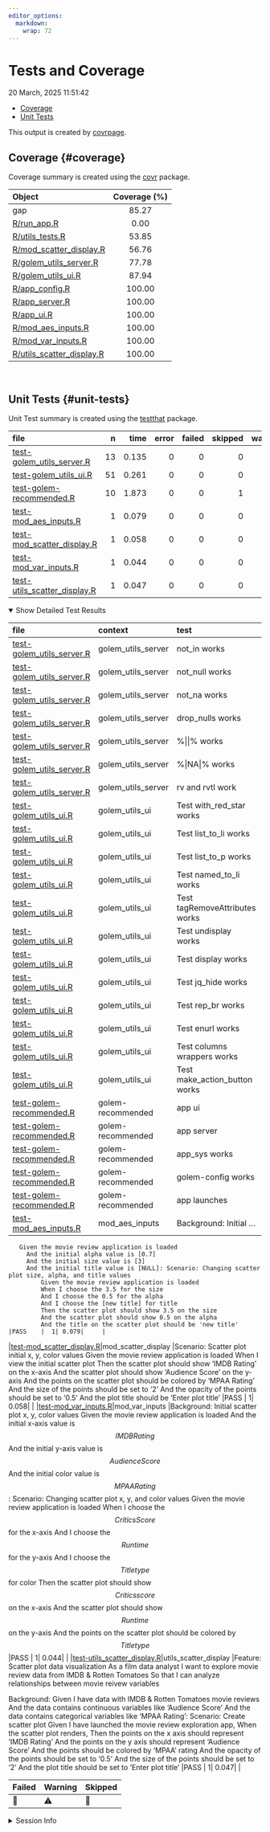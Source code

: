 ```yaml
---
editor_options: 
  markdown: 
    wrap: 72
---
```


# Tests and Coverage

20 March, 2025 11:51:42

-   [Coverage](#coverage)
-   [Unit Tests](#unit-tests)

This output is created by
[covrpage](https://github.com/yonicd/covrpage).

## Coverage {#coverage}

Coverage summary is created using the
[covr](https://github.com/r-lib/covr) package.

| Object                                                    | Coverage (%) |
|:----------------------------------------------------------|:------------:|
| gap                                                       |    85.27     |
| [R/run_app.R](../R/run_app.R)                             |     0.00     |
| [R/utils_tests.R](../R/utils_tests.R)                     |    53.85     |
| [R/mod_scatter_display.R](../R/mod_scatter_display.R)     |    56.76     |
| [R/golem_utils_server.R](../R/golem_utils_server.R)       |    77.78     |
| [R/golem_utils_ui.R](../R/golem_utils_ui.R)               |    87.94     |
| [R/app_config.R](../R/app_config.R)                       |    100.00    |
| [R/app_server.R](../R/app_server.R)                       |    100.00    |
| [R/app_ui.R](../R/app_ui.R)                               |    100.00    |
| [R/mod_aes_inputs.R](../R/mod_aes_inputs.R)               |    100.00    |
| [R/mod_var_inputs.R](../R/mod_var_inputs.R)               |    100.00    |
| [R/utils_scatter_display.R](../R/utils_scatter_display.R) |    100.00    |

<br>

## Unit Tests {#unit-tests}

Unit Test summary is created using the
[testthat](https://github.com/r-lib/testthat) package.

| file | n | time | error | failed | skipped | warning | icon |
|:--------|--------:|--------:|--------:|--------:|--------:|--------:|:--------|
| [test-golem_utils_server.R](testthat/test-golem_utils_server.R) | 13 | 0.135 | 0 | 0 | 0 | 0 |  |
| [test-golem_utils_ui.R](testthat/test-golem_utils_ui.R) | 51 | 0.261 | 0 | 0 | 0 | 0 |  |
| [test-golem-recommended.R](testthat/test-golem-recommended.R) | 10 | 1.873 | 0 | 0 | 1 | 0 | 🔶 |
| [test-mod_aes_inputs.R](testthat/test-mod_aes_inputs.R) | 1 | 0.079 | 0 | 0 | 0 | 0 |  |
| [test-mod_scatter_display.R](testthat/test-mod_scatter_display.R) | 1 | 0.058 | 0 | 0 | 0 | 0 |  |
| [test-mod_var_inputs.R](testthat/test-mod_var_inputs.R) | 1 | 0.044 | 0 | 0 | 0 | 0 |  |
| [test-utils_scatter_display.R](testthat/test-utils_scatter_display.R) | 1 | 0.047 | 0 | 0 | 0 | 0 |  |

<details open>

<summary>Show Detailed Test Results</summary>

| file | context | test | status | n | time | icon |
|:----------|:----------|:----------|:----------|----------:|----------:|:----------|
| [test-golem_utils_server.R](testthat/test-golem_utils_server.R#L2) | golem_utils_server | not_in works | PASS | 2 | 0.068 |  |
| [test-golem_utils_server.R](testthat/test-golem_utils_server.R#L7) | golem_utils_server | not_null works | PASS | 2 | 0.011 |  |
| [test-golem_utils_server.R](testthat/test-golem_utils_server.R#L12) | golem_utils_server | not_na works | PASS | 2 | 0.011 |  |
| [test-golem_utils_server.R](testthat/test-golem_utils_server.R#L17_L22) | golem_utils_server | drop_nulls works | PASS | 1 | 0.007 |  |
| [test-golem_utils_server.R](testthat/test-golem_utils_server.R#L26_L29) | golem_utils_server | %\|\|% works | PASS | 2 | 0.011 |  |
| [test-golem_utils_server.R](testthat/test-golem_utils_server.R#L37_L40) | golem_utils_server | %\|NA\|% works | PASS | 2 | 0.011 |  |
| [test-golem_utils_server.R](testthat/test-golem_utils_server.R#L48_L50) | golem_utils_server | rv and rvtl work | PASS | 2 | 0.016 |  |
| [test-golem_utils_ui.R](testthat/test-golem_utils_ui.R#L2) | golem_utils_ui | Test with_red_star works | PASS | 2 | 0.013 |  |
| [test-golem_utils_ui.R](testthat/test-golem_utils_ui.R#L10) | golem_utils_ui | Test list_to_li works | PASS | 3 | 0.016 |  |
| [test-golem_utils_ui.R](testthat/test-golem_utils_ui.R#L22_L28) | golem_utils_ui | Test list_to_p works | PASS | 3 | 0.016 |  |
| [test-golem_utils_ui.R](testthat/test-golem_utils_ui.R#L53) | golem_utils_ui | Test named_to_li works | PASS | 3 | 0.018 |  |
| [test-golem_utils_ui.R](testthat/test-golem_utils_ui.R#L66) | golem_utils_ui | Test tagRemoveAttributes works | PASS | 4 | 0.023 |  |
| [test-golem_utils_ui.R](testthat/test-golem_utils_ui.R#L82) | golem_utils_ui | Test undisplay works | PASS | 8 | 0.045 |  |
| [test-golem_utils_ui.R](testthat/test-golem_utils_ui.R#L110) | golem_utils_ui | Test display works | PASS | 4 | 0.019 |  |
| [test-golem_utils_ui.R](testthat/test-golem_utils_ui.R#L124) | golem_utils_ui | Test jq_hide works | PASS | 2 | 0.012 |  |
| [test-golem_utils_ui.R](testthat/test-golem_utils_ui.R#L132) | golem_utils_ui | Test rep_br works | PASS | 2 | 0.011 |  |
| [test-golem_utils_ui.R](testthat/test-golem_utils_ui.R#L140) | golem_utils_ui | Test enurl works | PASS | 2 | 0.012 |  |
| [test-golem_utils_ui.R](testthat/test-golem_utils_ui.R#L148) | golem_utils_ui | Test columns wrappers works | PASS | 16 | 0.061 |  |
| [test-golem_utils_ui.R](testthat/test-golem_utils_ui.R#L172) | golem_utils_ui | Test make_action_button works | PASS | 2 | 0.015 |  |
| [test-golem-recommended.R](testthat/test-golem-recommended.R#L3) | golem-recommended | app ui | PASS | 2 | 1.421 |  |
| [test-golem-recommended.R](testthat/test-golem-recommended.R#L13) | golem-recommended | app server | PASS | 4 | 0.064 |  |
| [test-golem-recommended.R](testthat/test-golem-recommended.R#L22_L24) | golem-recommended | app_sys works | PASS | 1 | 0.008 |  |
| [test-golem-recommended.R](testthat/test-golem-recommended.R#L31_L37) | golem-recommended | golem-config works | PASS | 2 | 0.016 |  |
| [test-golem-recommended.R](testthat/test-golem-recommended.R#L66) | golem-recommended | app launches | SKIPPED | 1 | 0.364 | 🔶 |
| [test-mod_aes_inputs.R](testthat/test-mod_aes_inputs.R#L39_L42) | mod_aes_inputs | Background: Initial … |  |  |  |  |

```         
   Given the movie review application is loaded
     And the initial alpha value is [0.7]
     And the initial size value is [3]
     And the initial title value is [NULL]: Scenario: Changing scatter plot size, alpha, and title values
         Given the movie review application is loaded
         When I choose the 3.5 for the size
         And I choose the 0.5 for the alpha
         And I choose the [new title] for title
         Then the scatter plot should show 3.5 on the size
         And the scatter plot should show 0.5 on the alpha
         And the title on the scatter plot should be 'new title'                                                                                                                                                                                                                                                                                                                                           |PASS    |  1| 0.079|     |
```

\|[test-mod_scatter_display.R](testthat/test-mod_scatter_display.R#L39_L49)\|mod_scatter_display
\|Scenario: Scatter plot initial x, y, color values Given the movie
review application is loaded When I view the initial scatter plot Then
the scatter plot should show ‘IMDB Rating’ on the x-axis And the scatter
plot should show ‘Audience Score’ on the y-axis And the points on the
scatter plot should be colored by ‘MPAA Rating’ And the size of the
points should be set to ‘2’ And the opacity of the points should be set
to ‘0.5’ And the plot title should be ‘Enter plot title’ \|PASS \| 1\|
0.058\| \|
\|[test-mod_var_inputs.R](testthat/test-mod_var_inputs.R#L39_L42)\|mod_var_inputs
\|Background: Initial scatter plot x, y, color values Given the movie
review application is loaded And the initial x-axis value is $$IMDB
Rating$$ And the initial y-axis value is $$Audience Score$$ And the
initial color value is $$MPAA Rating$$: Scenario: Changing scatter plot
x, y, and color values Given the movie review application is loaded When
I choose the $$Critics Score$$ for the x-axis And I choose the
$$Runtime$$ for the y-axis And I choose the $$Title type$$ for color
Then the scatter plot should show $$Critics score$$ on the x-axis And
the scatter plot should show $$Runtime$$ on the y-axis And the points on
the scatter plot should be colored by $$Title type$$ \|PASS \| 1\|
0.044\| \|
\|[test-utils_scatter_display.R](testthat/test-utils_scatter_display.R#L39)\|utils_scatter_display
\|Feature: Scatter plot data visualization As a film data analyst I want
to explore movie review data from IMDB & Rotten Tomatoes So that I can
analyze relationships between movie reivew variables

Background: Given I have data with IMDB & Rotten Tomatoes movie reviews
And the data contains continuous variables like ‘Audience Score’ And the
data contains categorical variables like ‘MPAA Rating’: Scenario: Create
scatter plot Given I have launched the movie review exploration app,
When the scatter plot renders, Then the points on the x axis should
represent ‘IMDB Rating’ And the points on the y axis should represent
‘Audience Score’ And the points should be colored by ‘MPAA’ rating And
the opacity of the points should be set to ‘0.5’ And the size of the
points should be set to ‘2’ And the plot title should be set to ‘Enter
plot title’ \|PASS \| 1\| 0.047\| \|

| Failed | Warning | Skipped |
|:-------|:--------|:--------|
| 🛑     | ⚠️      | 🔶      |

</details>

<details>

<summary>Session Info</summary>

| Field    | Value                        |
|:---------|:-----------------------------|
| Version  | R version 4.4.2 (2024-10-31) |
| Platform | x86_64-apple-darwin20        |
| Running  | macOS Sequoia 15.3.2         |
| Language | en_US                        |
| Timezone | America/Phoenix              |

| Package  | Version |
|:---------|:--------|
| testthat | 3.2.3   |
| covr     | 3.6.4   |
| covrpage | 0.2     |

</details>

<!--- Final Status : skipped/warning --->
